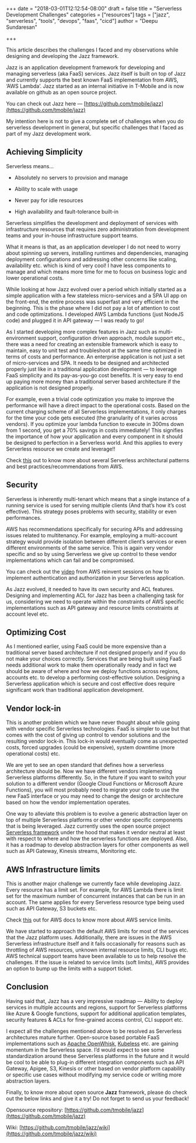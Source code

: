 
+++
date = "2018-03-01T12:12:54-08:00"
draft = false
title = "Serverless Development Challenges"
categories = ["resources"]
tags = ["jazz", "serverless", "tools", "devops", "faas", "cicd"]
author = "Deepu Sundaresan"

+++

This article describes the challenges I faced and my observations while designing and developing the Jazz framework.

Jazz is an application development framework for developing and managing serverless (aka FaaS) services. Jazz itself is built on top of Jazz and currently supports the best known FaaS implementation from AWS, ‘AWS Lambda’. Jazz started as an internal initiative in T-Mobile and is now available on github as an open source project.

You can check out Jazz here — [https://github.com/tmobile/jazz](https://github.com/tmobile/jazz)

My intention here is not to give a complete set of challenges when you do serverless development in general, but specific challenges that I faced as part of my Jazz development work.


## Achieving Simplicity

Serverless means…

* Absolutely no servers to provision and manage

* Ability to scale with usage

* Never pay for idle resources

* High availability and fault-tolerance built-in


Serverless simplifies the development and deployment of services with infrastructure resources that requires zero administration from development teams and your in-house infrastructure support teams.

What it means is that, as an application developer I do not need to worry about spinning up servers, installing runtimes and dependencies, managing deployment configurations and addressing other concerns like scaling, availability etc. which is kind of very cool! I have less components to manage and which means more time for me to focus on business logic and lower operational costs.

While looking at how Jazz evolved over a period which initially started as a simple application with a few stateless micro-services and a SPA UI app on the front-end, the entire process was superfast and very efficient in the beginning. This is the phase where I did not pay a lot of attention to cost and code optimizations. I developed AWS Lambda functions (just NodeJS code) and plugged it in API gateway — I was ready to go!

As I started developing more complex features in Jazz such as multi-environment support, configuration driven approach, module support etc., there was a need for creating an extensible framework which is easy to maintain, easy to unit test and troubleshoot at the same time optimized in terms of costs and performance. An enterprise application is not just a set of micro-services and SPA. It needs to be designed and architected properly just like in a traditional application development — to leverage FaaS simplicity and its pay-as-you-go cost benefits. It is very easy to end up paying more money than a traditional server based architecture if the application is not designed properly.

For example, even a trivial code optimization you make to improve the performance will have a direct impact to the operational costs. Based on the current charging scheme of all Serverless implementations, it only charges for the time your code gets executed (the granularity of it varies across vendors). If you optimize your lambda function to execute in 300ms down from 1 second, you get a 70% savings in costs immediately! This signifies the importance of how your application and every component in it should be designed to perfection in a Serverless world. And this applies to every Serverless resource we create and leverage!!

Check [this](https://www.youtube.com/watch?v=Xi_WrinvTnM) out to know more about several Serverless architectural patterns and best practices/recommendations from AWS.

## Security

Serverless is inherently multi-tenant which means that a single instance of a running service is used for serving multiple clients (And that’s how it’s cost effective). This strategy poses problems with security, stability or even performances.

AWS has recommendations specifically for securing APIs and addressing issues related to multitenancy. For example, employing a multi-account strategy would provide isolation between different client’s services or even different environments of the same service. This is again very vendor specific and so by using Serverless we give up control to these vendor implementations which can fail and be compromised.

You can check out the [video](https://www.youtube.com/watch?v=VZqG7HjT2AQ) from AWS reinvent sessions on how to implement authentication and authorization in your Serverless application.

As Jazz evolved, it needed to have its own security and ACL features. Designing and implementing ACL for Jazz has been a challenging task for us, considering we need to operate within the constraints of AWS specific implementations such as API gateway and resource limits constraints at account level etc.

## Optimizing Cost

As I mentioned earlier, using FaaS could be more expensive than a traditional server based architecture if not designed properly and if you do not make your choices correctly. Services that are being built using FaaS needs additional work to make them operationally ready and in fact we should be aware of where and how we deploy functions across regions, accounts etc. to develop a performing cost-effective solution. Designing a Serverless application which is secure and cost effective does require significant work than traditional application development.

## Vendor lock-in

This is another problem which we have never thought about while going with vendor specific Serverless technologies. FaaS is simpler to use but that comes with the cost of giving up control to vendor solutions and the resulting vendor lock-in. This lock-in would eventually come as unexpected costs, forced upgrades (could be expensive), system downtime (more operational costs) etc.

We are yet to see an open standard that defines how a serverless architecture should be. Now we have different vendors implementing Serverless platforms differently. So, in the future if you want to switch your solution to a different vendor (Google Cloud Functions or Microsoft Azure Functions), you will most probably need to migrate your code to use the new FaaS interface or you may need to change the design or architecture based on how the vendor implementation operates.

One way to alleviate this problem is to evolve a generic abstraction layer on top of multiple Serverless platforms or other vendor specific components that is being leveraged. Jazz currently uses the open source project [Serverless framework](https://serverless.com/) under the hood that makes it vendor neutral at least with respect to where and how the serverless functions are deployed. Also, it has a roadmap to develop abstraction layers for other components as well such as API Gateway, Kinesis streams, Monitoring etc.



## AWS Infrastructure limits


This is another major challenge we currently face while developing Jazz. Every resource has a limit set. For example, for AWS Lambda there is limit set for the maximum number of concurrent instances that can be run in an account. The same applies for every Serverless resource type being used such as API Gateway, S3 buckets etc.

Check [this](https://docs.aws.amazon.com/general/latest/gr/aws_service_limits.html) out for AWS docs to know more about AWS service limits.

We have started to approach the default AWS limits for most of the services that the Jazz platform uses. Additionally, there are issues in the AWS Serverless infrastructure itself and it fails occasionally for reasons such as throttling of AWS resources, unknown internal resource limits, CLI bugs etc. AWS technical support teams have been available to us to help resolve the challenges. If the issue is related to service limits (soft limits), AWS provides an option to bump up the limits with a support ticket.

## Conclusion

Having said that, Jazz has a very impressive roadmap — Ability to deploy services in multiple accounts and regions, support for Serverless platforms like Azure & Google functions, support for additional application templates, security features & ACLs for fine-grained access control, CLI support etc.

I expect all the challenges mentioned above to be resolved as Serverless architectures mature further. Open-source based portable FaaS implementations such as [Apache OpenWhisk](https://openwhisk.apache.org/), [Kubeless](https://github.com/kubeless/kubeless) etc. are gaining momentum in the Serverless space. I’d would expect to see some standardization around these Serverless platforms in the future and it would be cool to be able to plug-in different integration components such as API Gateway, Apigee, S3, Kinesis or other based on vendor platform capability or specific use cases without modifying my service code or writing more abstraction layers.


Finally, to know more about open source **Jazz** framework, please do check out the below links and give it a try! Do not forget to send us your feedback!

Opensource repository: [https://github.com/tmobile/jazz](https://github.com/tmobile/jazz)

Wiki: [https://github.com/tmobile/jazz/wiki](https://github.com/tmobile/jazz/wiki)
